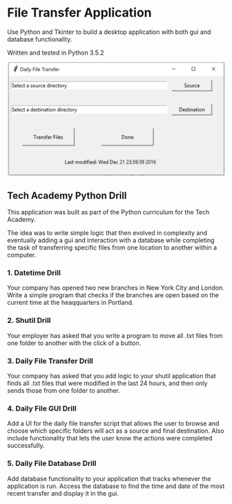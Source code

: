 # File Transfer Application
Use Python and Tkinter to build a desktop application with both gui and database functionality.

Written and tested in Python 3.5.2

![Alt text](./DailyFileTransfer.PNG)

## Tech Academy Python Drill
This application was built as part of the Python curriculum for the Tech Academy.

The idea was to write simple logic that then evolved in complexity and eventually
adding a gui and interaction with a database while completing the task of transferring
specific files from one location to another within a computer.

### 1. Datetime Drill
  Your company has opened two new branches in New York City and London. Write a simple
	program that checks if the branches are open based on the current time at the heaqquarters
	in Portland.

### 2. Shutil Drill
  Your employer has asked that you write a program to move all .txt files from one folder
	to another with the click of a button. 

### 3. Daily File Transfer Drill
  Your company has asked that you add logic to your shutil application that finds all .txt
	files that were modified in the last 24 hours, and then only sends those from one folder to 
	another.

### 4. Daily File GUI Drill
  Add a UI for the daily file transfer script that allows the user to browse and choose which
	specific folders will act as a source and final destination. Also include functionality that
	lets the user know the actions were completed successfully.

### 5. Daily File Database Drill
  Add database functionality to your application that tracks whenever the application is run.
	Access the database to find the time and date of the most recent transfer and display it in
	the gui.

